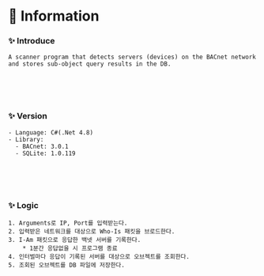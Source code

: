 # 📌 Information 
### ✨ Introduce
```
A scanner program that detects servers (devices) on the BACnet network and stores sub-object query results in the DB.
```

<br><br><br>
### ✨ Version
```
- Language: C#(.Net 4.8)
- Library:
  - BACnet: 3.0.1
  - SQLite: 1.0.119
```

<br><br><br>

### ✨ Logic
```
1. Arguments로 IP, Port를 입력받는다.
2. 입력받은 네트워크를 대상으로 Who-Is 패킷을 브로드한다.
3. I-Am 패킷으로 응답한 백넷 서버를 기록한다.
    * 1분간 응답없을 시 프로그램 종료
4. 인터벌마다 응답이 기록된 서버를 대상으로 오브젝트를 조회한다.
5. 조회된 오브젝트를 DB 파일에 저장한다.
```
